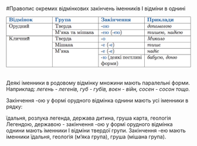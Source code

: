 #Правопис окремих вiдмiнкових закiнчень iменникiв I вiдмiни в однинi


<div class="center">
<img src="../pics/5/13.png" width="700px" class="center"/>
</div>
<br>


Деякi iменники в родовому вiдмiнку множини мають паралельнi форми.<br>
<span class="p1">Наприклад:</span> <i>легень - легенiв, губ - губiв, воєн - вiйн, сосен - сосон тощо.</i>

<quiz> 
    <question>
       <p>Закінчення <span class="p1">-ою</span> у формі орудного відмінка однини мають усі іменники в рядку:</p>
           <answer>їдальня, розлука</answer>
           <answer correct> легенда, держава</answer>
           <answer> дитина, груша</answer>
           <answer> карта, геологія</answer>
      <explanation>
Легендою, державою - закінчення -ою у формі орудного відмінка однини мають іменники I відміни твердої групи.
Закінчення <span class="p1">-ею</span> мають іменники їдальня, геологія (м’яка група), груша (мішана група).
</explanation>
    </question>
</quiz>
